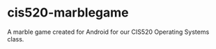 cis520-marblegame
=================

A marble game created for Android for our CIS520 Operating Systems class.
